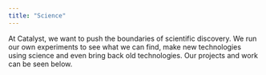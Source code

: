 ```yaml
---
title: "Science"
---
```


At Catalyst, we want to push the boundaries of scientific discovery. We run our own experiments to see what we can find, make new technologies
using science and even bring back old technologies. Our projects and work can be seen below.
